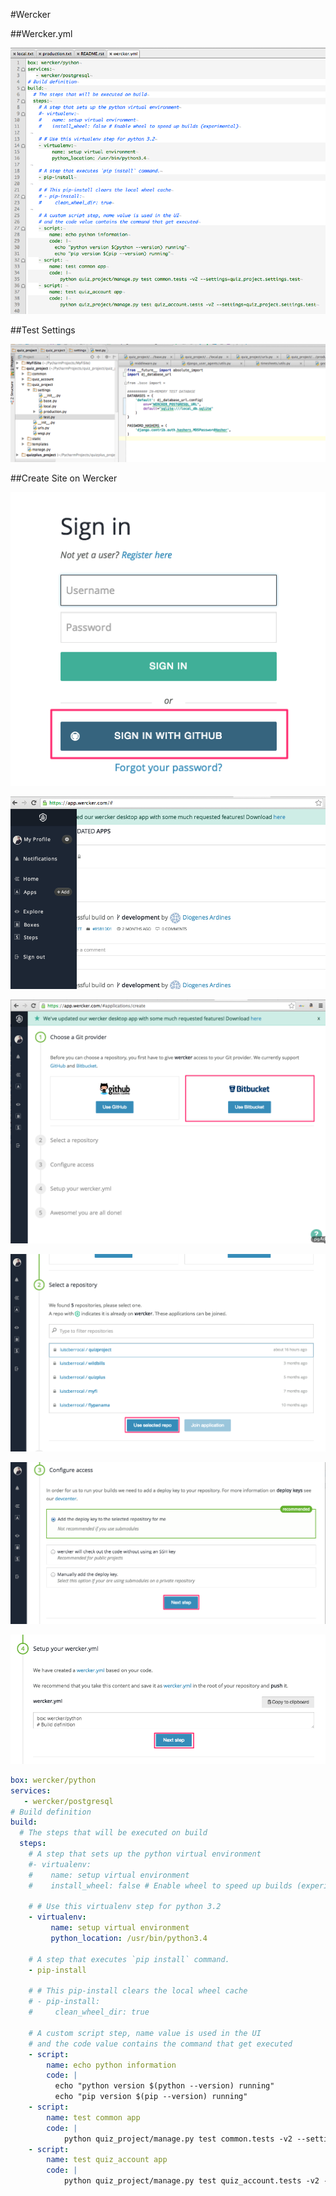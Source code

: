 #Wercker

##Wercker.yml

![Wercker.yml](./images/image092.png "Wercker.yml")


##Test Settings

![Test Settings](./images/image093.png "Test Settings")

##Create Site on Wercker

![Create Site on Wercker 1](./images/image094.png "Create Site on Wercker 1")

![Create Site on Wercker 2](./images/image095.png "Create Site on Wercker 2")

![Create Site on Wercker 3](./images/image096.png "Create Site on Wercker 3")

![Create Site on Wercker 4](./images/image097.png "Create Site on Wercker 4")

![Create Site on Wercker 5](./images/image098.png "Create Site on Wercker 5")

![Create Site on Wercker 6](./images/image099.png "Create Site on Wercker 6")



```yml
box: wercker/python
services:
   - wercker/postgresql
# Build definition
build:
  # The steps that will be executed on build
  steps:
    # A step that sets up the python virtual environment
    #- virtualenv:
    #    name: setup virtual environment
    #    install_wheel: false # Enable wheel to speed up builds (experimental)
 
    # # Use this virtualenv step for python 3.2
    - virtualenv:
         name: setup virtual environment
         python_location: /usr/bin/python3.4
 
    # A step that executes `pip install` command.
    - pip-install
 
    # # This pip-install clears the local wheel cache
    # - pip-install:
    #     clean_wheel_dir: true
 
    # A custom script step, name value is used in the UI
    # and the code value contains the command that get executed
    - script:
        name: echo python information
        code: |
          echo "python version $(python --version) running"
          echo "pip version $(pip --version) running"
    - script: 
        name: test common app
        code: |
            python quiz_project/manage.py test common.tests -v2 --settings=quiz_project.settings.test
    - script: 
        name: test quiz_account app
        code: |
            python quiz_project/manage.py test quiz_account.tests -v2 --settings=quiz_project.settings.test
```


